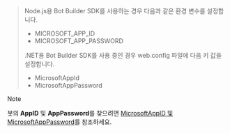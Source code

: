> Node.js용 Bot Builder SDK를 사용하는 경우 다음과 같은 환경 변수를 설정합니다.
> <ul><li>MICROSOFT_APP_ID</li><li>MICROSOFT_APP_PASSWORD</li></ul>
> .NET용 Bot Builder SDK를 사용 중인 경우 web.config 파일에 다음 키 값을 설정합니다.
> <ul><li>MicrosoftAppId</li><li>MicrosoftAppPassword</li></ul>

> [!NOTE]
> 봇의 **AppID** 및 **AppPassword**를 찾으려면 [MicrosoftAppID 및 MicrosoftAppPassword](~/bot-service-manage-overview.md#microsoftappid-and-microsoftapppassword)를 참조하세요.